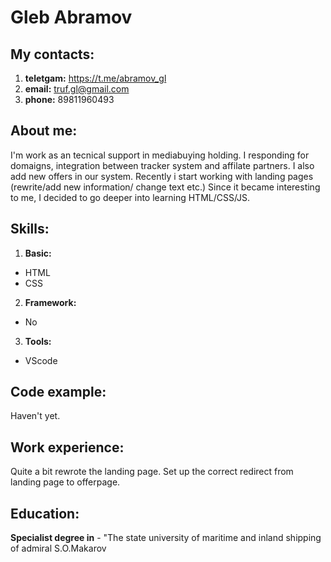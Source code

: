 # Gleb Abramov 
## My contacts:
1. **teletgam:** https://t.me/abramov_gl
2. **email:** truf.gl@gmail.com
3. **phone:** 89811960493

## About me:
I'm work as an tecnical support in mediabuying holding. I responding for domaigns, integration between tracker system and affilate partners. I also add new offers in our system. Recently i start working with landing pages (rewrite/add new information/ change text etc.) Since it became interesting to me, I decided to go deeper into learning HTML/CSS/JS.

## Skills:
1. **Basic:**
  - HTML
  - CSS
2. **Framework:**
  - No
3. **Tools:**
  - VScode

## Code example:
Haven't yet.

## Work experience:
Quite a bit rewrote the landing page. Set up the correct redirect from landing page to offerpage.

## Education:
__Specialist degree in__ - "The state university of maritime and inland shipping of admiral S.O.Makarov